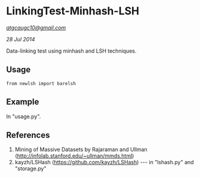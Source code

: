 LinkingTest-Minhash-LSH
=======================

*atgcaugc10@gmail.com*

*28 Jul 2014*

Data-linking test using minhash and LSH techniques.

## Usage

	from newlsh import barelsh

## Example

In "usage.py".

## References

1. Mining of Massive Datasets by Rajaraman and Ullman (http://infolab.stanford.edu/~ullman/mmds.html)
2. kayzh/LSHash (https://github.com/kayzh/LSHash) --- in "lshash.py" and "storage.py"
